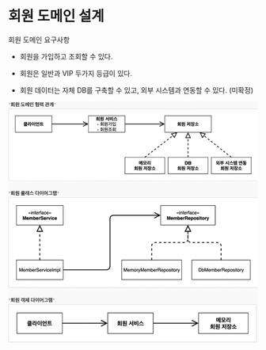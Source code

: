 # 회원 도메인 설계



회원 도메인 요구사항

- 회원을 가입하고 조회할 수 있다.

- 회원은 일반과 VIP 두가지 등급이 있다.

- 회원 데이터는 자체 DB를 구축할 수 있고, 외부 시스템과 연동할 수 있다. (미확정)





![image-20210401233715383](assets/image-20210401233715383.png)



